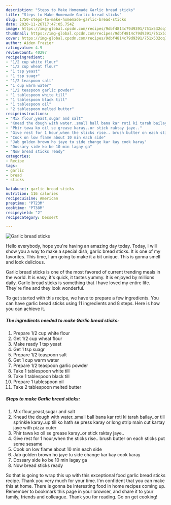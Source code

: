 ```yaml
---
description: "Steps to Make Homemade Garlic bread sticks"
title: "Steps to Make Homemade Garlic bread sticks"
slug: 1750-steps-to-make-homemade-garlic-bread-sticks
date: 2020-11-26T17:47:05.754Z
image: https://img-global.cpcdn.com/recipes/9dbf4814c79d9391/751x532cq70/garlic-bread-sticks-recipe-main-photo.jpg
thumbnail: https://img-global.cpcdn.com/recipes/9dbf4814c79d9391/751x532cq70/garlic-bread-sticks-recipe-main-photo.jpg
cover: https://img-global.cpcdn.com/recipes/9dbf4814c79d9391/751x532cq70/garlic-bread-sticks-recipe-main-photo.jpg
author: Aiden Frazier
ratingvalue: 4.9
reviewcount: 40297
recipeingredient:
- "1/2 cup white flour"
- "1/2 cup wheat flour"
- "1 tsp yeast"
- "1 tsp suagr"
- "1/2 teaspoon salt"
- "1 cup warm water"
- "1/2 teaspoon garlic powder"
- "1 tablespoon white till"
- "1 tablespoon black till"
- "1 tablespoon oil"
- "2 tablespoon melted butter"
recipeinstructions:
- "Mix flour,yeast,sugar and salt"
- "Knead the dough with water..small ball bana kar roti ki tarah bailay..or till sprinkle karay..up till ko hath se press karay or long strip main cut kartay jaye with pizza cuter"
- "Phir tawa ko oil se grease karay..or stick raktay jaye.."
- "Give rest for 1 hour,when the sticks rise.. brush butter on each sticks put some sesame"
- "Cook on low flame about 10 min each side"
- "Jab golden brown ho jaye tu side change kar kay cook karay"
- "Dossary side ko be 10 min lagay ga"
- "Now bread sticks ready"
categories:
- Recipe
tags:
- garlic
- bread
- sticks

katakunci: garlic bread sticks 
nutrition: 116 calories
recipecuisine: American
preptime: "PT23M"
cooktime: "PT38M"
recipeyield: "2"
recipecategory: Dessert

---
```



![Garlic bread sticks](https://img-global.cpcdn.com/recipes/9dbf4814c79d9391/751x532cq70/garlic-bread-sticks-recipe-main-photo.jpg)

Hello everybody, hope you're having an amazing day today. Today, I will show you a way to make a special dish, garlic bread sticks. It is one of my favorites. This time, I am going to make it a bit unique. This is gonna smell and look delicious.

Garlic bread sticks is one of the most favored of current trending meals in the world. It is easy, it's quick, it tastes yummy. It is enjoyed by millions daily. Garlic bread sticks is something that I have loved my entire life. They're fine and they look wonderful.




To get started with this recipe, we have to prepare a few ingredients. You can have garlic bread sticks using 11 ingredients and 8 steps. Here is how you can achieve it.

<!--inarticleads1-->

##### The ingredients needed to make Garlic bread sticks:

1. Prepare 1/2 cup white flour
1. Get 1/2 cup wheat flour
1. Make ready 1 tsp yeast
1. Get 1 tsp suagr
1. Prepare 1/2 teaspoon salt
1. Get 1 cup warm water
1. Prepare 1/2 teaspoon garlic powder
1. Take 1 tablespoon white till
1. Take 1 tablespoon black till
1. Prepare 1 tablespoon oil
1. Take 2 tablespoon melted butter




<!--inarticleads2-->

##### Steps to make Garlic bread sticks:

1. Mix flour,yeast,sugar and salt
1. Knead the dough with water..small ball bana kar roti ki tarah bailay..or till sprinkle karay..up till ko hath se press karay or long strip main cut kartay jaye with pizza cuter
1. Phir tawa ko oil se grease karay..or stick raktay jaye..
1. Give rest for 1 hour,when the sticks rise.. brush butter on each sticks put some sesame
1. Cook on low flame about 10 min each side
1. Jab golden brown ho jaye tu side change kar kay cook karay
1. Dossary side ko be 10 min lagay ga
1. Now bread sticks ready




So that is going to wrap this up with this exceptional food garlic bread sticks recipe. Thank you very much for your time. I'm confident that you can make this at home. There is gonna be interesting food in home recipes coming up. Remember to bookmark this page in your browser, and share it to your family, friends and colleague. Thank you for reading. Go on get cooking!
